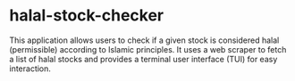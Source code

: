 # halal-stock-checker
This application allows users to check if a given stock is considered halal (permissible) according to Islamic principles. It uses a web scraper to fetch a list of halal stocks and provides a terminal user interface (TUI) for easy interaction.
